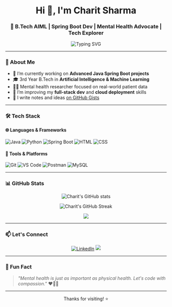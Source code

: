 <h1 align="center">Hi 👋, I'm Charit Sharma</h1>
<h3 align="center">🚀 B.Tech AIML | Spring Boot Dev | Mental Health Advocate | Tech Explorer</h3>

<p align="center">
  <img src="https://readme-typing-svg.herokuapp.com?font=Fira+Code&duration=3000&pause=1000&center=true&vCenter=true&width=435&lines=Machine+Learning+Explorer;Spring+Boot+%7C+Java+Fanatic;Mental+Health+Researcher+%26+Advocate" alt="Typing SVG" />
</p>

---

### 🧠 About Me

- 🔭 I’m currently working on **Advanced Java Spring Boot projects**
- 🎓 3rd Year B.Tech in **Artificial Intelligence & Machine Learning**
- 🧑‍⚕️ Mental health researcher focused on real-world patient data
- 🌱 I’m improving my **full-stack dev** and **cloud deployment** skills
- 📝 I write notes and ideas [on GitHub Gists](https://gist.github.com/Sharmacharit)

---

### 🛠️ Tech Stack

#### 🌐 Languages & Frameworks
![Java](https://img.shields.io/badge/Java-%23ED8B00.svg?style=for-the-badge&logo=openjdk&logoColor=white)
![Python](https://img.shields.io/badge/Python-3670A0?style=for-the-badge&logo=python&logoColor=ffdd54)
![Spring Boot](https://img.shields.io/badge/SpringBoot-6DB33F?style=for-the-badge&logo=springboot&logoColor=white)
![HTML](https://img.shields.io/badge/HTML5-E34F26.svg?style=for-the-badge&logo=html5&logoColor=white)
![CSS](https://img.shields.io/badge/CSS3-1572B6.svg?style=for-the-badge&logo=css3&logoColor=white)

#### 🧰 Tools & Platforms
![Git](https://img.shields.io/badge/Git-F05032?style=for-the-badge&logo=git&logoColor=white)
![VS Code](https://img.shields.io/badge/VSCode-007ACC?style=for-the-badge&logo=visual-studio-code&logoColor=white)
![Postman](https://img.shields.io/badge/Postman-FF6C37?style=for-the-badge&logo=postman&logoColor=white)
![MySQL](https://img.shields.io/badge/MySQL-00000F?style=for-the-badge&logo=mysql&logoColor=white)

---

### 📊 GitHub Stats

<p align="center">
  <img src="https://github-readme-stats.vercel.app/api?username=Sharmacharit&show_icons=true&theme=radical" alt="Charit's GitHub stats" />
</p>

<p align="center">
  <img src="https://github-readme-streak-stats.herokuapp.com/?user=Sharmacharit&theme=tokyonight" alt="Charit's GitHub Streak" />
</p>

<p align="center">
  <img src="https://github-readme-stats.vercel.app/api/top-langs/?username=Sharmacharit&layout=compact&theme=vision-friendly-dark" />
</p>

---

### 📫 Let's Connect

<p align="center">
  <a href="https://linkedin.com/in/charit-sharma" target="blank"><img align="center" src="https://img.shields.io/badge/LinkedIn-0077B5.svg?&style=for-the-badge&logo=linkedin&logoColor=white" alt="LinkedIn" /></a>
  <a href="mailto:sharmacharit@outlook.com"><img src="https://img.shields.io/badge/Email-D14836?style=for-the-badge&logo=gmail&logoColor=white"/></a>
</p>

---

### 🧠 Fun Fact
> _"Mental health is just as important as physical health. Let's code with compassion."_ ❤️🧘‍♂️

---

<p align="center">Thanks for visiting! ⭐️</p>
